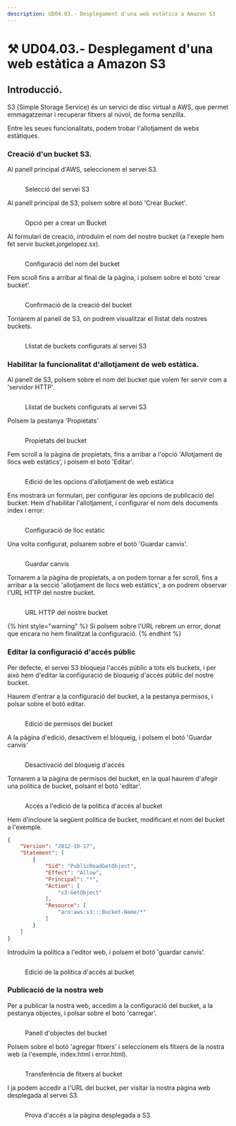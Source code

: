 ```yaml
---
description: UD04.03.- Desplegament d'una web estàtica a Amazon S3
---
```


# ⚒ UD04.03.- Desplegament d'una web estàtica a Amazon S3

## Introducció.

S3 (Simple Storage Service) és un servici de disc virtual a AWS, que permet emmagatzemar i recuperar fitxers al núvol, de forma senzilla.&#x20;

Entre les seues funcionalitats, podem trobar l'allotjament de webs estàtiques.

### Creació d'un bucket S3.

Al panell principal d'AWS, seleccionem el servei S3.

<figure><img src="../.gitbook/assets/image (104).png" alt=""><figcaption><p>Selecció del servei S3</p></figcaption></figure>

Al panell principal de S3, polsem sobre el botó 'Crear Bucket'.

<figure><img src="../.gitbook/assets/image (105).png" alt=""><figcaption><p>Opció per a crear un Bucket</p></figcaption></figure>

Al formulari de creació, introduïm el nom del nostre bucket (a l'exeple hem fet servir bucket.jorgelopez.sx).

<figure><img src="../.gitbook/assets/image (106).png" alt=""><figcaption><p>Configuració del nom del bucket</p></figcaption></figure>

Fem scroll fins a arribar al final de la pàgina, i polsem sobre el botó 'crear bucket'.&#x20;

<figure><img src="../.gitbook/assets/image.png" alt=""><figcaption><p>Confirmació de la creació del bucket</p></figcaption></figure>

Tornarem al panell de S3, on podrem visualitzar el llistat dels nostres buckets.

<figure><img src="../.gitbook/assets/image (1).png" alt=""><figcaption><p>Llistat de buckets configurats al servei S3</p></figcaption></figure>

### Habilitar la funcionalitat d'allotjament de web estàtica.

Al panell de S3, polsem sobre el nom del bucket que volem fer servir com a 'servidor HTTP'.

<figure><img src="../.gitbook/assets/image (107).png" alt=""><figcaption><p>Llistat de buckets configurats al servei S3</p></figcaption></figure>

Polsem la pestanya 'Propietats'

<figure><img src="../.gitbook/assets/image (2).png" alt=""><figcaption><p>Propietats del bucket</p></figcaption></figure>

Fem scroll a la pàgina de propietats, fins a arribar a l'opció 'Allotjament de llocs web estàtics', i polsem el botó 'Editar'.

<figure><img src="../.gitbook/assets/image (4).png" alt=""><figcaption><p>Edició de les opcions d'allotjament de web estàtica</p></figcaption></figure>

Ens mostrarà un formulari, per configurar les opcions de publicació del bucket. Hem d'habilitar l'allotjament, i configurar el nom dels documents index i error:

<figure><img src="../.gitbook/assets/image (3).png" alt=""><figcaption><p>Configuració de lloc estàtic</p></figcaption></figure>

Una volta configurat, polsarem sobre el botó 'Guardar canvis'.

<figure><img src="../.gitbook/assets/image (5).png" alt=""><figcaption><p>Guardar canvis</p></figcaption></figure>

Tornarem a la pàgina de propietats, a on podem tornar a fer scroll, fins a arribar a la secció 'allotjament de llocs web estàtics', a on podrem observar l'URL HTTP del nostre bucket.

<figure><img src="../.gitbook/assets/image (6).png" alt=""><figcaption><p>URL HTTP del nostre bucket</p></figcaption></figure>

{% hint style="warning" %}
Si polsem sobre l'URL rebrem un error, donat que encara no hem finalitzat la configuració.
{% endhint %}

### Editar la configuració d'accés públic

Per defecte, el servei S3 bloqueja l'accés públic a tots els buckets, i per això hem d'editar la configuració de bloqueig d'accés públic del nostre bucket.

Haurem d'entrar a la configuració del bucket, a la pestanya permisos, i polsar sobre el botó editar.

<figure><img src="../.gitbook/assets/image (7).png" alt=""><figcaption><p>Edició de permisos del bucket</p></figcaption></figure>

A la pàgina d'edició, desactivem el bloqueig, i polsem el botó 'Guardar  canvis'

<figure><img src="../.gitbook/assets/image (8).png" alt=""><figcaption><p>Desactivació del bloqueig d'accés</p></figcaption></figure>

Tornarem a la pàgina de permisos del bucket, en la qual haurem d'afegir una política de bucket, polsant el botó 'editar'.

<figure><img src="../.gitbook/assets/image (9).png" alt=""><figcaption><p>Accés a l'edició de la política d'accés al bucket</p></figcaption></figure>

Hem d'incloure la següent política de bucket, modificant el nom del bucket a l'exemple.

```json
{
    "Version": "2012-10-17",
    "Statement": [
        {
            "Sid": "PublicReadGetObject",
            "Effect": "Allow",
            "Principal": "*",
            "Action": [
                "s3:GetObject"
            ],
            "Resource": [
                "arn:aws:s3:::Bucket-Name/*"
            ]
        }
    ]
}
```

Introduïm la política a l'editor web, i polsem el botó 'guardar canvis'.

<figure><img src="../.gitbook/assets/image (10).png" alt=""><figcaption><p>Edició de la política d'accés al bucket</p></figcaption></figure>

### Publicació de la nostra web

Per a publicar la nostra web, accedim a la configuració del bucket, a la pestanya objectes, i polsar sobre el botó 'carregar'.

<figure><img src="../.gitbook/assets/image (11).png" alt=""><figcaption><p>Panell d'objectes del bucket</p></figcaption></figure>

Polsem sobre el botó 'agregar fitxers' i seleccionem els fitxers de la nostra web (a l'exemple, index.html i error.html).

<figure><img src="../.gitbook/assets/image (13).png" alt=""><figcaption><p>Transferència de fitxers al bucket</p></figcaption></figure>

I ja podem accedir a l'URL del bucket, per visitar la nostra pàgina web desplegada al servei S3.

<figure><img src="../.gitbook/assets/image (14).png" alt=""><figcaption><p>Prova d'accés a la pàgina desplegada a S3</p></figcaption></figure>
